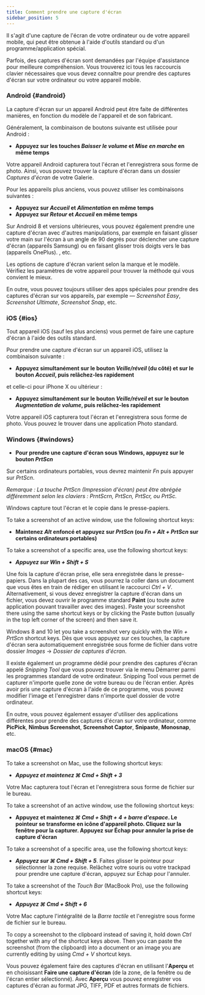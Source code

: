 ```yaml
---
title: Comment prendre une capture d'écran
sidebar_position: 5
---
```


Il s'agit d'une capture de l'écran de votre ordinateur ou de votre appareil mobile, qui peut être obtenue à l'aide d'outils standard ou d'un programme/application spécial.

Parfois, des captures d'écran sont demandées par l'équipe d'assistance pour meilleure compréhension. Vous trouverez ici tous les raccourcis clavier nécessaires que vous devez connaître pour prendre des captures d'écran sur votre ordinateur ou votre appareil mobile.

### Android {#android}

La capture d'écran sur un appareil Android peut être faite de différentes manières, en fonction du modèle de l'appareil et de son fabricant.

Généralement, la combinaison de boutons suivante est utilisée pour Android :

- **Appuyez sur les touches *Baisser le volume* et *Mise en marche* en même temps**

Votre appareil Android capturera tout l'écran et l'enregistrera sous forme de photo. Ainsi, vous pouvez trouver la capture d'écran dans un dossier *Captures d'écran* de votre Galerie.

Pour les appareils plus anciens, vous pouvez utiliser les combinaisons suivantes :

- **Appuyez sur *Accueil* et *Alimentation* en même temps**
- **Appuyez sur *Retour* et *Accueil* en même temps**

Sur Android 8 et versions ultérieures, vous pouvez également prendre une capture d'écran avec d'autres manipulations, par exemple en faisant glisser votre main sur l'écran à un angle de 90 degrés pour déclencher une capture d'écran (appareils Samsung) ou en faisant glisser trois doigts vers le bas (appareils OnePlus). , etc.

Les options de capture d'écran varient selon la marque et le modèle. Vérifiez les paramètres de votre appareil pour trouver la méthode qui vous convient le mieux.

En outre, vous pouvez toujours utiliser des apps spéciales pour prendre des captures d'écran sur vos appareils, par exemple — *Screenshot Easy*, *Screenshot Ultimate*, *Screenshot Snap*, etc.

### iOS {#ios}

Tout appareil iOS (sauf les plus anciens) vous permet de faire une capture d'écran à l'aide des outils standard.

Pour prendre une capture d'écran sur un appareil iOS, utilisez la combinaison suivante :

- **Appuyez simultanément sur le bouton *Veille/réveil* (du côté) et sur le bouton *Accueil*, puis relâchez-les rapidement**

et celle-ci pour iPhone X ou ultérieur :

- **Appuyez simultanément sur le bouton *Veille/réveil* et sur le bouton *Augmentation de volume*, puis relâchez-les rapidement**

Votre appareil iOS capturera tout l'écran et l'enregistrera sous forme de photo. Vous pouvez le trouver dans une application Photo standard.

### Windows {#windows}

- **Pour prendre une capture d'écran sous Windows, appuyez sur le bouton *PrtScn***

Sur certains ordinateurs portables, vous devrez maintenir *Fn* puis appuyer sur *PrtScn*.

*Remarque : La touche PrtScn (Impression d'écran) peut être abrégée différemment selon les claviers : PrntScrn, PrtScn, PrtScr, ou PrtSc.*

Windows capture tout l'écran et le copie dans le presse-papiers.

To take a screenshot of an active window, use the following shortcut keys:

- **Maintenez *Alt* enfoncé et appuyez sur *PrtScn* (ou *Fn + Alt + PrtScn* sur certains ordinateurs portables)**

To take a screenshot of a specific area, use the following shortcut keys:

- ***Appuyez sur ***Win + Shift + S******

Une fois la capture d'écran prise, elle sera enregistrée dans le presse-papiers. Dans la plupart des cas, vous pourrez la coller dans un document que vous êtes en train de rédiger en utilisant le raccourci *Ctrl + V*. Alternativement, si vous devez enregistrer la capture d'écran dans un fichier, vous devez ouvrir le programme standard **Paint** (ou toute autre application pouvant travailler avec des images). Paste your screenshot there using the same shortcut keys or by clicking the Paste button (usually in the top left corner of the screen) and then save it.

Windows 8 and 10 let you take a screenshot very quickly with the *Win + PrtScn* shortcut keys. Dès que vous appuyez sur ces touches, la capture d'écran sera automatiquement enregistrée sous forme de fichier dans votre dossier *Images* → *Dossier de captures d'écran*.

Il existe également un programme dédié pour prendre des captures d'écran appelé *Snipping Tool* que vous pouvez trouver via le menu Démarrer parmi les programmes standard de votre ordinateur. Snipping Tool vous permet de capturer n'importe quelle zone de votre bureau ou de l'écran entier. Après avoir pris une capture d'écran à l'aide de ce programme, vous pouvez modifier l'image et l'enregistrer dans n'importe quel dossier de votre ordinateur.

En outre, vous pouvez également essayer d'utiliser des applications différentes pour prendre des captures d'écran sur votre ordinateur, comme **PicPick**, **Nimbus Screenshot**, **Screenshot Captor**, **Snipaste**, **Monosnap**, etc.

### macOS {#mac}

To take a screenshot on Mac, use the following shortcut keys:

- ***Appuyez et maintenez ***⌘ Cmd + Shift + 3******

Votre Mac capturera tout l'écran et l'enregistrera sous forme de fichier sur le bureau.

To take a screenshot of an active window, use the following shortcut keys:

- **Appuyez et maintenez *⌘ Cmd + Shift + 4 + barre d'espace*. Le pointeur se transforme en icône d'appareil photo. Cliquez sur la fenêtre pour la capturer. Appuyez sur Échap pour annuler la prise de capture d'écran**

To take a screenshot of a specific area, use the following shortcut keys:

- ***Appuyez sur ***⌘ Cmd + Shift + 5******. Faites glisser le pointeur pour sélectionner la zone requise. Relâchez votre souris ou votre trackpad pour prendre une capture d'écran, appuyez sur Echap pour l'annuler.

To take a screenshot of the *Touch Bar* (MacBook Pro), use the following shortcut keys:

- ***Appuyez ***⌘ Cmd + Shift + 6******

Votre Mac capture l'intégralité de la *Barre tactile* et l'enregistre sous forme de fichier sur le bureau.

To copy a screenshot to the clipboard instead of saving it, hold down *Ctrl* together with any of the shortcut keys above. Then you can paste the screenshot (from the clipboard) into a document or an image you are currently editing by using *Cmd + V* shortcut keys.

Vous pouvez également faire des captures d'écran en utilisant l'**Aperçu** et en choisissant **Faire une capture d'écran** (de la zone, de la fenêtre ou de l'écran entier sélectionné). Avec **Aperçu** vous pouvez enregistrer vos captures d'écran au format JPG, TIFF, PDF et autres formats de fichiers.
